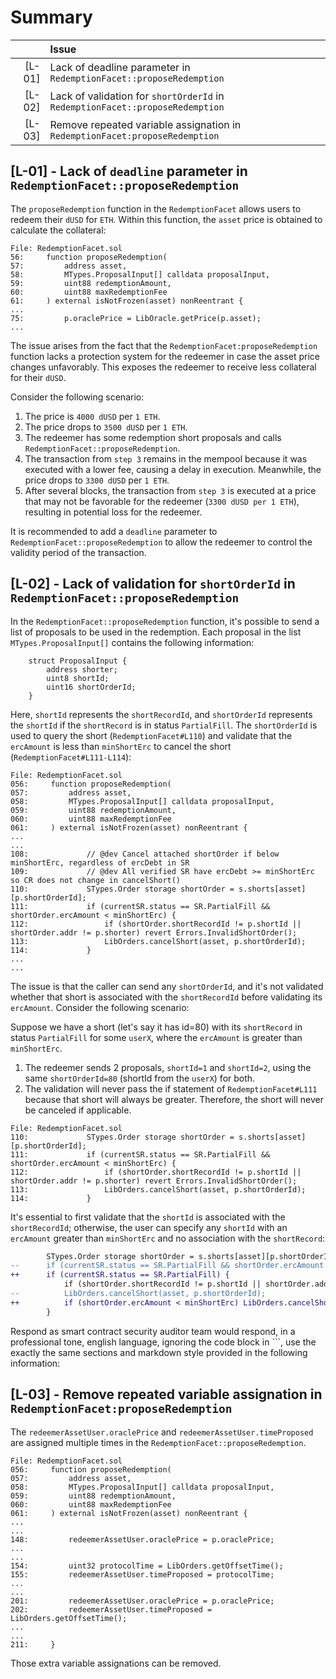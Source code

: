 # Summary

 | |Issue
 |-:|:-| 
| [L-01] | Lack of deadline parameter in `RedemptionFacet::proposeRedemption` |
| [L-02] | Lack of validation for `shortOrderId` in `RedemptionFacet::proposeRedemption` |
| [L-03] | Remove repeated variable assignation in `RedemptionFacet:proposeRedemption` |

## [L-01] - Lack of `deadline` parameter in `RedemptionFacet::proposeRedemption`

The `proposeRedemption` function in the `RedemptionFacet` allows users to redeem their `dUSD` for `ETH`. Within this function, the `asset` price is obtained to calculate the collateral:

```solidity
File: RedemptionFacet.sol
56:     function proposeRedemption(
57:         address asset,
58:         MTypes.ProposalInput[] calldata proposalInput,
59:         uint88 redemptionAmount,
60:         uint88 maxRedemptionFee
61:     ) external isNotFrozen(asset) nonReentrant {
...
75:         p.oraclePrice = LibOracle.getPrice(p.asset);
...
```

The issue arises from the fact that the `RedemptionFacet:proposeRedemption` function lacks a protection system for the redeemer in case the asset price changes unfavorably. This exposes the redeemer to receive less collateral for their `dUSD`.

Consider the following scenario:

1. The price is `4000 dUSD` per `1 ETH`.
2. The price drops to `3500 dUSD` per `1 ETH`.
3. The redeemer has some redemption short proposals and calls `RedemptionFacet::proposeRedemption`.
4. The transaction from `step 3` remains in the mempool because it was executed with a lower fee, causing a delay in execution. Meanwhile, the price drops to `3300 dUSD` per `1 ETH`.
5. After several blocks, the transaction from `step 3` is executed at a price that may not be favorable for the redeemer (`3300 dUSD per 1 ETH`), resulting in potential loss for the redeemer.

It is recommended to add a `deadline` parameter to `RedemptionFacet::proposeRedemption` to allow the redeemer to control the validity period of the transaction.

## [L-02] - Lack of validation for `shortOrderId` in `RedemptionFacet::proposeRedemption`

In the `RedemptionFacet::proposeRedemption` function, it's possible to send a list of proposals to be used in the redemption. Each proposal in the list `MTypes.ProposalInput[]` contains the following information:

```solidity
    struct ProposalInput {
        address shorter;
        uint8 shortId;
        uint16 shortOrderId;
    }
```

Here, `shortId` represents the `shortRecordId`, and `shortOrderId` represents the `shortId` if the `shortRecord` is in status `PartialFill`. The `shortOrderId` is used to query the short (`RedemptionFacet#L110`) and validate that the `ercAmount` is less than `minShortErc` to cancel the short (`RedemptionFacet#L111-L114`):

```solidity
File: RedemptionFacet.sol
056:     function proposeRedemption(
057:         address asset,
058:         MTypes.ProposalInput[] calldata proposalInput,
059:         uint88 redemptionAmount,
060:         uint88 maxRedemptionFee
061:     ) external isNotFrozen(asset) nonReentrant {
...
...
108:             // @dev Cancel attached shortOrder if below minShortErc, regardless of ercDebt in SR
109:             // @dev All verified SR have ercDebt >= minShortErc so CR does not change in cancelShort()
110:             STypes.Order storage shortOrder = s.shorts[asset][p.shortOrderId];
111:             if (currentSR.status == SR.PartialFill && shortOrder.ercAmount < minShortErc) {
112:                 if (shortOrder.shortRecordId != p.shortId || shortOrder.addr != p.shorter) revert Errors.InvalidShortOrder();
113:                 LibOrders.cancelShort(asset, p.shortOrderId);
114:             }
...
...
```

The issue is that the caller can send any `shortOrderId`, and it's not validated whether that short is associated with the `shortRecordId` before validating its `ercAmount`. Consider the following scenario:

Suppose we have a short (let's say it has id=80) with its `shortRecord` in status `PartialFill` for some `userX`, where the `ercAmount` is greater than `minShortErc`.

1. The redeemer sends 2 proposals, `shortId=1` and `shortId=2`, using the same `shortOrderId=80` (shortId from the `userX`) for both.
2. The validation will never pass the if statement of `RedemptionFacet#L111` because that short will always be greater. Therefore, the short will never be canceled if applicable.

```solidity
File: RedemptionFacet.sol
110:             STypes.Order storage shortOrder = s.shorts[asset][p.shortOrderId];
111:             if (currentSR.status == SR.PartialFill && shortOrder.ercAmount < minShortErc) {
112:                 if (shortOrder.shortRecordId != p.shortId || shortOrder.addr != p.shorter) revert Errors.InvalidShortOrder();
113:                 LibOrders.cancelShort(asset, p.shortOrderId);
114:             }
```

It's essential to first validate that the `shortId` is associated with the `shortRecordId`; otherwise, the user can specify any `shortId` with an `ercAmount` greater than `minShortErc` and no association with the `shortRecord`:

```diff
        STypes.Order storage shortOrder = s.shorts[asset][p.shortOrderId];
--      if (currentSR.status == SR.PartialFill && shortOrder.ercAmount < minShortErc) {
++      if (currentSR.status == SR.PartialFill) {
            if (shortOrder.shortRecordId != p.shortId || shortOrder.addr != p.shorter) revert Errors.InvalidShortOrder();
--          LibOrders.cancelShort(asset, p.shortOrderId);
++          if (shortOrder.ercAmount < minShortErc) LibOrders.cancelShort(asset, p.shortOrderId);
        }
```

Respond as smart contract security auditor team would respond, in a professional tone, english language, ignoring the code block in ```, use the exactly the same sections and markdown style provided in the following information:

## [L-03] - Remove repeated variable assignation in `RedemptionFacet:proposeRedemption`

The `redeemerAssetUser.oraclePrice` and `redeemerAssetUser.timeProposed` are assigned multiple times in the `RedemptionFacet::proposeRedemption`.

```solidity
File: RedemptionFacet.sol
056:     function proposeRedemption(
057:         address asset,
058:         MTypes.ProposalInput[] calldata proposalInput,
059:         uint88 redemptionAmount,
060:         uint88 maxRedemptionFee
061:     ) external isNotFrozen(asset) nonReentrant {
...
...
148:         redeemerAssetUser.oraclePrice = p.oraclePrice;
...
...
154:         uint32 protocolTime = LibOrders.getOffsetTime();
155:         redeemerAssetUser.timeProposed = protocolTime;
...
...
201:         redeemerAssetUser.oraclePrice = p.oraclePrice;
202:         redeemerAssetUser.timeProposed = LibOrders.getOffsetTime();
...
...
211:     }
```

Those extra variable assignations can be removed.
